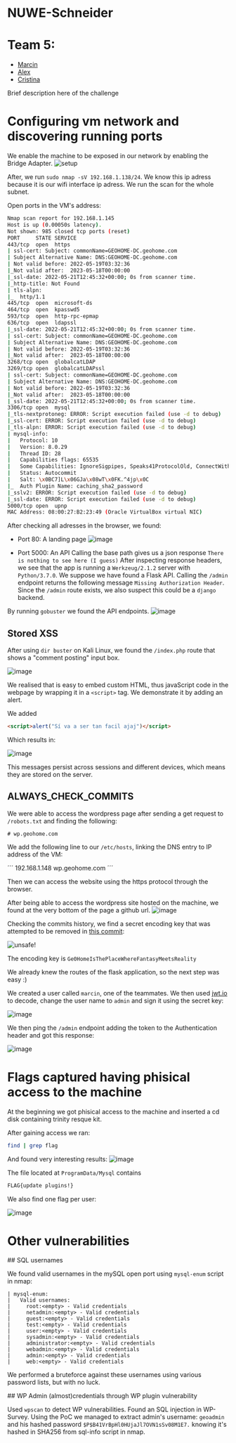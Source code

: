 # NUWE-Schneider

# Team 5:
- [Marcin](https://www.linkedin.com/in/martin-shell/)
- [Alex](https://www.linkedin.com/in/a96lex/)
- [Cristina](https://www.linkedin.com/in/cristina-outeda-rua/)

Brief description here of the challenge

# Configuring vm network and discovering running ports

We enable the machine to be exposed in our network by enabling the Bridge Adapter.
![setup](./img/machine_setup.png)

After, we run `sudo nmap -sV 192.168.1.138/24`. We know this ip adress because it is our wifi interface ip adress. We run the scan for the whole subnet.

Open ports in the VM's address:
```bash
Nmap scan report for 192.168.1.145
Host is up (0.00050s latency).
Not shown: 985 closed tcp ports (reset)
PORT     STATE SERVICE
443/tcp  open  https
| ssl-cert: Subject: commonName=GEOHOME-DC.geohome.com
| Subject Alternative Name: DNS:GEOHOME-DC.geohome.com
| Not valid before: 2022-05-19T03:32:36
|_Not valid after:  2023-05-18T00:00:00
|_ssl-date: 2022-05-21T12:45:32+00:00; 0s from scanner time.
|_http-title: Not Found
| tls-alpn:
|_  http/1.1
445/tcp  open  microsoft-ds
464/tcp  open  kpasswd5
593/tcp  open  http-rpc-epmap
636/tcp  open  ldapssl
|_ssl-date: 2022-05-21T12:45:32+00:00; 0s from scanner time.
| ssl-cert: Subject: commonName=GEOHOME-DC.geohome.com
| Subject Alternative Name: DNS:GEOHOME-DC.geohome.com
| Not valid before: 2022-05-19T03:32:36
|_Not valid after:  2023-05-18T00:00:00
3268/tcp open  globalcatLDAP
3269/tcp open  globalcatLDAPssl
| ssl-cert: Subject: commonName=GEOHOME-DC.geohome.com
| Subject Alternative Name: DNS:GEOHOME-DC.geohome.com
| Not valid before: 2022-05-19T03:32:36
|_Not valid after:  2023-05-18T00:00:00
|_ssl-date: 2022-05-21T12:45:32+00:00; 0s from scanner time.
3306/tcp open  mysql
|_tls-nextprotoneg: ERROR: Script execution failed (use -d to debug)
|_ssl-cert: ERROR: Script execution failed (use -d to debug)
|_tls-alpn: ERROR: Script execution failed (use -d to debug)
| mysql-info:
|   Protocol: 10
|   Version: 8.0.29
|   Thread ID: 28
|   Capabilities flags: 65535
|   Some Capabilities: IgnoreSigpipes, Speaks41ProtocolOld, ConnectWithDatabase, ODBCClient, Speaks41ProtocolNew, Support41Auth, SupportsCompression, SupportsLoadDataLocal, SwitchToSSLAfterHandshake, LongPassword, LongColumnFlag, InteractiveClient, IgnoreSpaceBeforeParenthesis, FoundRows, SupportsTransactions, DontAllowDatabaseTableColumn, SupportsAuthPlugins, SupportsMultipleStatments, SupportsMultipleResults
|   Status: Autocommit
|   Salt: \x0BC7]L\x06GJa\x08wT\x0FK.^4jp\x0C
|_  Auth Plugin Name: caching_sha2_password
|_sslv2: ERROR: Script execution failed (use -d to debug)
|_ssl-date: ERROR: Script execution failed (use -d to debug)
5000/tcp open  upnp
MAC Address: 08:00:27:B2:23:49 (Oracle VirtualBox virtual NIC)
```

After checking all adresses in the browser, we found:

 - Port 80: A landing page
![image](https://user-images.githubusercontent.com/62766970/169664577-384db182-fc55-459f-abd2-fd903bd0be5d.png)


 - Port 5000: An API
 Calling the base path gives us a json response `There is nothing to see here (I guess)`
 After inspecting response headers, we see that the app is running a `Werkzeug/2.1.2` server with `Python/3.7.0`.
 We suppose we have found a Flask API. Calling the `/admin` endpoint returns the following message `Missing Authorization Header`. Since the `/admin` route exists, we also suspect this could be a `django` backend.
 
 By running `gobuster` we found the API endpoints.
 ![image](https://user-images.githubusercontent.com/62766970/169664909-129aa774-1b41-45b0-a692-4b540c2a1092.png)


## Stored XSS

After using `dir buster` on Kali Linux, we found the `/index.php` route that shows a "comment posting" input box.

![image](https://user-images.githubusercontent.com/62766970/169664619-800fe0e5-66d9-4fcc-b5e3-41bd79431ce3.png)

We realised that is easy to embed custom HTML, thus javaScript code in the webpage by wrapping it in a `<script>` tag. We demonstrate it by adding an alert. 

We added 

```html
<script>alert("Sí va a ser tan facil ajaj")</script>
```
Which results in:

![image](https://user-images.githubusercontent.com/62766970/169664753-647d9691-b1b3-44b1-8f87-62ed6df59fa0.png)

This messages persist across sessions and different devices, which means they are stored on the server.

## ALWAYS_CHECK_COMMITS
We were able to access the wordpress page after sending a get request to `/robots.txt` and finding the following:

```
# wp.geohome.com
```
We add the following line to our `/etc/hosts`, linking the DNS entry to IP address of the VM:

´´´
192.168.1.148 wp.geohome.com
´´´

Then we can access the website using the https protocol through the browser.

After being able to access the wordpress site hosted on the machine, we found at the very bottom of the page a github url.
![image](https://user-images.githubusercontent.com/62766970/169664833-6a354abd-43d7-45b0-8bb9-a5e03cb27d1a.png)

Checking the commits history, we find a secret encoding key that was attempted to be removed in [this commit](https://github.com/geohome-dev/GeoAPI/commit/e82c17ed045e205a2ea07a354ae5b39c8b7d7ea0):

![unsafe!](https://user-images.githubusercontent.com/62766970/169665191-ba5bb4ed-bc6e-40da-b03f-b142355a43c4.png)


The encoding key is `Ge0HomeIsThePlaceWhereFantasyMeetsReality`

We already knew the routes of the flask application, so the next step was easy :)

We created a user called `marcin`, one of the teammates. We then used [jwt.io](https://jwt.io/) to decode, change the user name to `admin` and sign it using the secret key:

![image](https://user-images.githubusercontent.com/62766970/169665148-ebcb6427-49f9-40f0-b0c8-4afe3a16ce2e.png)


We then ping the `/admin` endpoint adding the token to the Authentication header and got this response:

![image](https://user-images.githubusercontent.com/62766970/169665133-e128d7e6-4e1e-40aa-a307-09c87e235049.png)


# Flags captured having phisical access to the machine

At the beginning we got phisical access to the machine and inserted a cd disk containing trinity resque kit.

After gaining access we ran:

```bash
find | grep flag
```

And found very interesting results:
![image](https://user-images.githubusercontent.com/62766970/169669153-8216189d-620a-4b11-9acf-7164b45f0c74.png)


The file located at `ProgramData/Mysql` contains

```bash
FLAG{update plugins!}
```

We also find one flag per user:

![image](https://user-images.githubusercontent.com/62766970/169669365-0ad7f54c-7c7b-4a4b-9568-b1b22576122a.png)


# Other vulnerabilities

## SQL usernames

We found valid usernames in the mySQL open port using `mysql-enum` script in nmap:

```
| mysql-enum:
|   Valid usernames:
|     root:<empty> - Valid credentials
|     netadmin:<empty> - Valid credentials
|     guest:<empty> - Valid credentials
|     test:<empty> - Valid credentials
|     user:<empty> - Valid credentials
|     sysadmin:<empty> - Valid credentials
|     administrator:<empty> - Valid credentials
|     webadmin:<empty> - Valid credentials
|     admin:<empty> - Valid credentials
|     web:<empty> - Valid credentials
```

We performed a bruteforce against these usernames using various password lists, but with no luck.

## WP Admin (almost)credentials through WP plugin vulnerability

Used `wpscan` to detect WP vulnerabilities. Found an SQL injection in WP-Survey. Using the PoC we managed to extract admin's username: `geoadmin` and his hashed password `$P$B41VrBpHl0HUjaJl7OVN1sSv08M1E7.` knowing it's hashed in SHA256 from sql-info script in nmap. 

